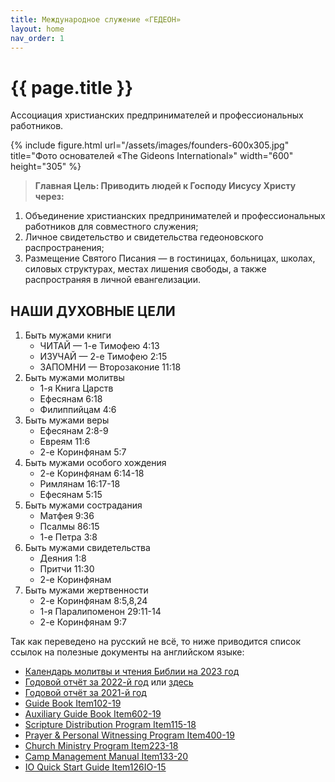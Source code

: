 ```yaml
---
title: Международное служение «ГЕДЕОН»
layout: home
nav_order: 1
---
```


# {{ page.title }}

Ассоциация христианских предпринимателей и профессиональных работников.

{% include figure.html url="/assets/images/founders-600x305.jpg" title="Фото основателей «The Gideons International»"
width="600" height="305" %}

> **Главная Цель: Приводить людей к Господу Иисусу Христу через:**

1. Объединение христианских предпринимателей и профессиональных работников для совместного служения;
2. Личное свидетельство и свидетельства гедеоновского распространения;
3. Размещение Святого Писания — в гостиницах, больницах, школах, силовых структурах,
    местах лишения свободы, а также распространяя в личной евангелизации.
   
## НАШИ ДУХОВНЫЕ ЦЕЛИ

1. Быть мужами книги
    + ЧИТАЙ — 1-е Тимофею 4:13
    + ИЗУЧАЙ — 2-е Тимофею 2:15
    + ЗАПОМНИ — Второзаконие 11:18
2. Быть мужами молитвы
    + 1-я Книга Царств
    + Ефесянам 6:18
    + Филиппийцам 4:6
3. Быть мужами веры
    + Ефесянам 2:8-9
    + Евреям 11:6
    + 2-е Коринфянам 5:7
4. Быть мужами особого хождения
    + 2-е Коринфянам 6:14-18
    + Римлянам 16:17-18
    + Ефесянам 5:15
5. Быть мужами сострадания
    + Матфея 9:36
    + Псалмы 86:15
    + 1-e Петра 3:8
6. Быть мужами свидетельства
    + Деяния 1:8
    + Притчи 11:30
    + 2-е Коринфянам
7. Быть мужами жертвенности
    + 2-е Коринфянам 8:5,8,24
    + 1-я Паралипоменон 29:11-14
    + 2-е Коринфянам 9:7

Так как переведено на русский не всё, то ниже приводится список ссылок на полезные документы на английском языке:

+ [Календарь молитвы и чтения Библии на 2023 год](https://theconnection.gideons.org/Media/0713375A-8B77-4E33-8AD2-24ECE7490B5F/document_center/dd3c4a66-a431-40c2-aa37-ee4181175efb/aa73a3f8-2e2b-45f1-98a1-16baf9cf4359.pdf)
+ [Годовой отчёт за 2022-й год](https://www.gideons.org/annualreport/Annual_Report_2022.pdf) или [здесь](https://theconnection.gideons.org/Media/0713375A-8B77-4E33-8AD2-24ECE7490B5F/document_center/Resource%20Center/2022%20Annual%20Report.pdf)
+ [Годовой отчёт за 2021-й год](https://theconnection.gideons.org/media/0713375A-8B77-4E33-8AD2-24ECE7490B5F/document_center/Resource%20Center/2021%20Annual%20Report.pdf)
+ [Guide Book Item102-19](https://theconnection.gideons.org/Media/0713375A-8B77-4E33-8AD2-24ECE7490B5F/document_center/MarCom/Gideon%20Guide%20Book%202019.pdf)
+ [Auxiliary Guide Book Item602-19](https://theconnection.gideons.org/Media/0713375A-8B77-4E33-8AD2-24ECE7490B5F/document_center/Auxiliary/Auxiliary%20Doc%20Center/Auxiliary%20Guide%20Book.pdf)
+ [Scripture Distribution Program Item115-18](https://media.gideons.org/CampExperience/2020_04/Item115-18R.pdf)
+ [Prayer & Personal Witnessing Program Item400-19](https://media.gideons.org/CampExperience/2020_04/Item400-19.pdf)
+ [Church Ministry Program Item223-18](https://media.gideons.org/CampExperience/2020_10/ChurchMinistryProg.pdf)
+ [Camp Management Manual Item133-20](https://theconnection.gideons.org/Media/0713375A-8B77-4E33-8AD2-24ECE7490B5F/document_center/F02E51E3-7AFC-449B-8A81-AB6E958DAD28/A587A4CD-E67D-4DCA-A6FF-623F988F97DA.pdf)
+ [IO Quick Start Guide Item126IO-15](https://www.gideons.org/Email/2016/IO/GidMemberGuideIOEnglish.pdf)
